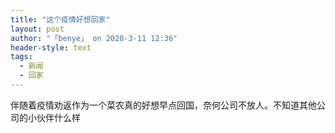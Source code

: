 ```yaml
---
title: "这个疫情好想回家"
layout: post
author: "「benye」 on 2020-3-11 12:36"
header-style: text
tags:
  - 新闻
  - 回家
---
```


<head></head>
<body>
  伴随着疫情劝返作为一个菜农真的好想早点回国，奈何公司不放人。不知道其他公司的小伙伴什么样 
 <br>
</body>


